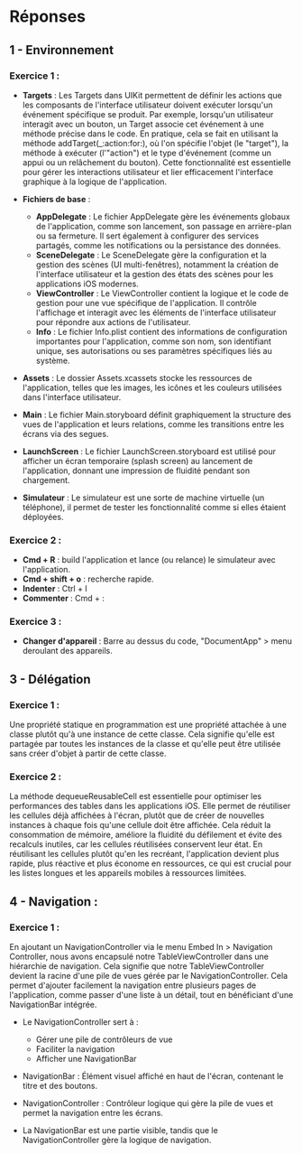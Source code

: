 # Réponses


## 1 - Environnement

### Exercice 1 :

- **Targets** : Les Targets dans UIKit permettent de définir les actions que les composants de l'interface utilisateur doivent exécuter lorsqu'un événement spécifique se produit. Par exemple, lorsqu'un utilisateur interagit avec un bouton, un Target associe cet événement à une méthode précise dans le code. En pratique, cela se fait en utilisant la méthode addTarget(_:action:for:), où l'on spécifie l'objet (le "target"), la méthode à exécuter (l'"action") et le type d'événement (comme un appui ou un relâchement du bouton). Cette fonctionnalité est essentielle pour gérer les interactions utilisateur et lier efficacement l'interface graphique à la logique de l'application.
- **Fichiers de base** : 

    - __AppDelegate__ : Le fichier AppDelegate gère les événements globaux de l'application, comme son lancement, son passage en arrière-plan ou sa fermeture. Il sert également à configurer des services partagés, comme les notifications ou la persistance des données.
    - __SceneDelegate__ : Le SceneDelegate gère la configuration et la gestion des scènes (UI multi-fenêtres), notamment la création de l'interface utilisateur et la gestion des états des scènes pour les applications iOS modernes.
    - __ViewController__ : Le ViewController contient la logique et le code de gestion pour une vue spécifique de l'application. Il contrôle l'affichage et interagit avec les éléments de l'interface utilisateur pour répondre aux actions de l'utilisateur.
    - __Info__ : Le fichier Info.plist contient des informations de configuration importantes pour l'application, comme son nom, son identifiant unique, ses autorisations ou ses paramètres spécifiques liés au système.

- **Assets** : Le dossier Assets.xcassets stocke les ressources de l'application, telles que les images, les icônes et les couleurs utilisées dans l'interface utilisateur.
- **Main** : Le fichier Main.storyboard définit graphiquement la structure des vues de l'application et leurs relations, comme les transitions entre les écrans via des segues.
- **LaunchScreen** : Le fichier LaunchScreen.storyboard est utilisé pour afficher un écran temporaire (splash screen) au lancement de l'application, donnant une impression de fluidité pendant son chargement.
- **Simulateur** : Le simulateur est une sorte de machine virtuelle (un téléphone), il permet de tester les fonctionnalité comme si elles étaient déployées.

### Exercice 2 :

- **Cmd + R** : build l'application et lance (ou relance) le simulateur avec l'application.
- **Cmd + shift + o** : recherche rapide.
- **Indenter** : Ctrl + I
- **Commenter** : Cmd + :

### Exercice 3 :

- **Changer d'appareil** : Barre au dessus du code, "DocumentApp" > menu deroulant des appareils.

## 3 - Délégation 

### Exercice 1 :

Une propriété statique en programmation est une propriété attachée à une classe plutôt qu'à une instance de cette classe. Cela signifie qu'elle est partagée par toutes les instances de la classe et qu'elle peut être utilisée sans créer d'objet à partir de cette classe.

### Exercice 2 :

La méthode dequeueReusableCell est essentielle pour optimiser les performances des tables dans les applications iOS. Elle permet de réutiliser les cellules déjà affichées à l'écran, plutôt que de créer de nouvelles instances à chaque fois qu'une cellule doit être affichée. Cela réduit la consommation de mémoire, améliore la fluidité du défilement et évite des recalculs inutiles, car les cellules réutilisées conservent leur état. En réutilisant les cellules plutôt qu'en les recréant, l'application devient plus rapide, plus réactive et plus économe en ressources, ce qui est crucial pour les listes longues et les appareils mobiles à ressources limitées.

## 4 - Navigation :

### Exercice 1 : 

En ajoutant un NavigationController via le menu Embed In > Navigation Controller, nous avons encapsulé notre TableViewController dans une hiérarchie de navigation. Cela signifie que notre TableViewController devient la racine d'une pile de vues gérée par le NavigationController. Cela permet d'ajouter facilement la navigation entre plusieurs pages de l'application, comme passer d'une liste à un détail, tout en bénéficiant d'une NavigationBar intégrée.
- Le NavigationController sert à : 
    - Gérer une pile de contrôleurs de vue
    - Faciliter la navigation
    - Afficher une NavigationBar


- NavigationBar : Élément visuel affiché en haut de l'écran, contenant le titre et des boutons.
- NavigationController : Contrôleur logique qui gère la pile de vues et permet la navigation entre les écrans.
- La NavigationBar est une partie visible, tandis que le NavigationController gère la logique de navigation.